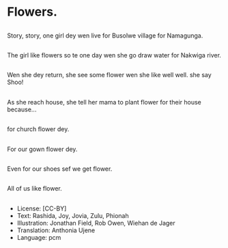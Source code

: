 # Flowers.

##
Story, story, one girl dey wen live for Busolwe village for Namagunga.

##
The girl like flowers so te one day wen she go draw water for Nakwiga river.

##
Wen she dey return, she see some flower wen she like well well. she say Shoo!

##
As she reach house, she tell her mama to plant flower for their house because...

##
for church flower dey.

##
For our gown flower dey.

##
Even for our shoes sef we get flower.

##
All of us like flower.

##
* License: [CC-BY]
* Text: Rashida, Joy, Jovia, Zulu, Phionah
* Illustration: Jonathan Field, Rob Owen, Wiehan de Jager
* Translation: Anthonia Ujene
* Language: pcm
